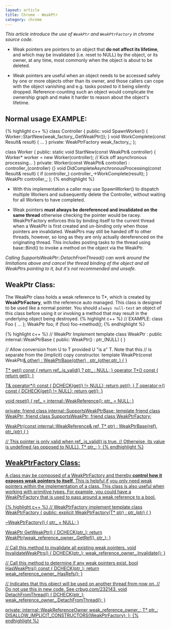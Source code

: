 ```yaml
---
layout: article
title: Chrome - WeakPtr
category: chrome
---
```

*This article introduce the use of `WeakPtr` and `WeakPtrFactory` in chrome source code.*


* Weak pointers are pointers to an object that **do not affect its lifetime**, and which may be invalidated (i.e. reset to NULL) by the object, or its owner, at any time, most commonly when the object is about to be deleted.

* Weak pointers are useful when an object needs to be accessed safely by one or more objects other than its owner, and those callers can cope with the object vanishing and e.g. tasks posted to it being silently dropped. Reference-counting such an object would complicate the ownership graph and make it harder to reason about the object's lifetime.

## Normal usage EXAMPLE:
{% highlight c++ %}
  class Controller {
   public:
    void SpawnWorker() { Worker::StartNew(weak_factory_.GetWeakPtr()); }
    void WorkComplete(const Result& result) { ... }
   private:
    WeakPtrFactory<Controller> weak_factory_;
  };

  class Worker {
   public:
    static void StartNew(const WeakPtr<Controller>& controller) {
      Worker* worker = new Worker(controller);
      // Kick off asynchronous processing...
    }
   private:
    Worker(const WeakPtr<Controller>& controller)
        : controller_(controller) {}
    void DidCompleteAsynchronousProcessing(const Result& result) {
      if (controller_)
        controller_->WorkComplete(result);
    }
    WeakPtr<Controller> controller_;
  };
{% endhighlight %}

* With this implementation a caller may use SpawnWorker() to dispatch multiple Workers and subsequently delete the Controller, without waiting for all Workers to have completed.

* Weak pointers **must always be dereferenced and invalidated on the same thread** otherwise checking the pointer would be racey.  WeakPtrFactory enforces this by binding itself to the current thread when a WeakPtr is first created and un-binding only when those pointers are invalidated.  WeakPtrs may still be handed off to other threads, however, so long as they are only actually dereferenced on the originating thread. This includes posting tasks to the thread using base::Bind() to invoke a method on the object via the WeakPtr.

*Calling SupportsWeakPtr::DetachFromThread() can work around the limitations above and cancel the thread binding of the object and all WeakPtrs pointing to it, but it's not recommended and unsafe.*


## WeakPtr Class:
The WeakPtr class holds a weak reference to T*, which is created by **WeakPtrFactory**, with the reference auto managed. This class is designed to be used like a normal pointer. You should `always null-test` an object of this class before using it or invoking a method that may result in the underlying object being destroyed.
{% highlight c++ %}
// EXAMPLE:
class Foo { ... };
WeakPtr<Foo> foo;
if (foo)
 foo->method();
{% endhighlight %}


{% highlight c++ %}
// WeakPtr Implement
template <typename T>
class WeakPtr : public internal::WeakPtrBase {
 public:
  WeakPtr() : ptr_(NULL) {
  }

  // Allow conversion from U to T provided U "is a" T. Note that this
  // is separate from the (implicit) copy constructor.
  template <typename U>
  WeakPtr(const WeakPtr<U>& other)
    : WeakPtrBase(other)
    , ptr_(other.ptr_) {
  }

  T* get() const { return ref_.is_valid() ? ptr_ : NULL; }
  operator T*() const { return get(); }

  T& operator*() const {
    DCHECK(get() != NULL);
    return *get();
  }
  T* operator->() const {
    DCHECK(get() != NULL);
    return get();
  }

  void reset() {
    ref_ = internal::WeakReference();
    ptr_ = NULL;
  }

 private:
  friend class internal::SupportsWeakPtrBase;
  template <typename U> friend class WeakPtr;
  friend class SupportsWeakPtr<T>;
  friend class WeakPtrFactory<T>;

  WeakPtr(const internal::WeakReference& ref, T* ptr)
      : WeakPtrBase(ref),
        ptr_(ptr) {
  }

  // This pointer is only valid when ref_.is_valid() is true.
  // Otherwise, its value is undefined (as opposed to NULL).
  T* ptr_;
};
{% endhighlight %}


## WeakPtrFactory Class:
A class may be composed of a WeakPtrFactory and thereby **control how it exposes weak pointers to itself**.  This is helpful if you only need weak pointers within the implementation of a class.  This class is also useful when working with primitive types.  For example, you could have a WeakPtrFactory<bool> that is used to pass around a weak reference to a bool.

{% highlight c++ %}
// WeakPtrFactory implement
template <class T>
class WeakPtrFactory {
 public:
  explicit WeakPtrFactory(T* ptr) : ptr_(ptr) {
  }

  ~WeakPtrFactory() {
    ptr_ = NULL;
  }

  WeakPtr<T> GetWeakPtr() {
    DCHECK(ptr_);
    return WeakPtr<T>(weak_reference_owner_.GetRef(), ptr_);
  }

  // Call this method to invalidate all existing weak pointers.
  void InvalidateWeakPtrs() {
    DCHECK(ptr_);
    weak_reference_owner_.Invalidate();
  }

  // Call this method to determine if any weak pointers exist.
  bool HasWeakPtrs() const {
    DCHECK(ptr_);
    return weak_reference_owner_.HasRefs();
  }

  // Indicates that this object will be used on another thread from now on.
  // Do not use this in new code. See crbug.com/232143.
  void DetachFromThread() {
    DCHECK(ptr_);
    weak_reference_owner_.DetachFromThread();
  }

 private:
  internal::WeakReferenceOwner weak_reference_owner_;
  T* ptr_;
  DISALLOW_IMPLICIT_CONSTRUCTORS(WeakPtrFactory);
};
{% endhighlight %}



